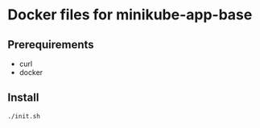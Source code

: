 # Docker files for minikube-app-base

## Prerequirements

- curl
- docker

## Install

```bash
./init.sh
```

